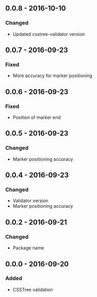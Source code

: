 ## 0.0.8 - 2016-10-10

### Changed

- Updated csstree-validator version

## 0.0.7 - 2016-09-23

### Fixed

- More accuracy for marker positioning

## 0.0.6 - 2016-09-23

### Fixed

- Position of marker end

## 0.0.5 - 2016-09-23

### Changed

- Marker positioning accuracy

## 0.0.4 - 2016-09-23

### Changed

- Validator version
- Marker positioning accuracy

## 0.0.2 - 2016-09-21

### Changed

- Package name

## 0.0.0 - 2016-09-20

### Added

- CSSTree validation